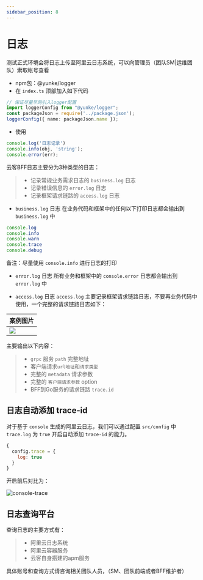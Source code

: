 ```yaml
---
sidebar_position: 8
---
```


# 日志

测试正式环境会将日志上传至阿里云日志系统，可以向管理员（团队SM|运维团队）索取帐号查看

* npm包：@yunke/logger
* 在 `index.ts` 顶部加入如下代码

```ts
// 保证尽量早的引入logger配置
import loggerConfig from "@yunke/logger";
const packageJson = require('../package.json');
loggerConfig({ name: packageJson.name });
```

* 使用

```ts
console.log('日志记录')
console.info(obj, 'string');
console.error(err);
```

云客BFF日志主要分为3种类型的日志：
>
> * 记录常规业务需求日志的 `business.log` 日志
> * 记录错误信息的 `error.log` 日志
> * 记录框架请求链路的 `access.log` 日志

* `business.log` 日志
在业务代码和框架中的任何以下打印日志都会输出到 `business.log` 中

```js
console.log
console.info
console.warn
console.trace
console.debug
```

备注：尽量使用 `console.info` 进行日志的打印

* `error.log` 日志
所有业务和框架中的 `console.error` 日志都会输出到 `error.log` 中

* `access.log` 日志
`access.log` 主要记录框架请求链路日志，不要再业务代码中使用，一个完整的请求链路日志如下：

|  案例图片   |
|  ----  |
| ![](http://big-c.oss-cn-hangzhou.aliyuncs.com/cms/img/2020/05/18/yHmaK3nBY61589773478118.jpeg) |

主要输出以下内容：
>
> * `grpc` 服务 `path` 完整地址
> * 客户端请求`url地址`和`请求类型`
> * 完整的 `metadata` 请求参数
> * 完整的 `客户端请求参数` option
> * BFF到Go服务的请求链路 `trace.id`

## 日志自动添加 trace-id

对于基于 `console` 生成的阿里云日志，我们可以通过配置 `src/config` 中 `trace.log` 为 `true` 开启自动添加 `trace-id` 的能力。

```js
{
  config.trace = {
    log: true
  }
}
```

开启前后对比为：

![console-trace](https://yunke-oss.oss-cn-hangzhou.aliyuncs.com/bff-basis-fe-sites/imgs/2021/09/03/1630660513404-0-cosnole-trace.jpg)

## 日志查询平台

查询日志的主要方式有：
>
> * 阿里云日志系统
> * 阿里云容器服务
> * 云客自身搭建的apm服务

具体账号和查询方式请咨询相关团队人员，（SM、团队前端或者BFF维护者）

<br/>
<br/>
<br/>
